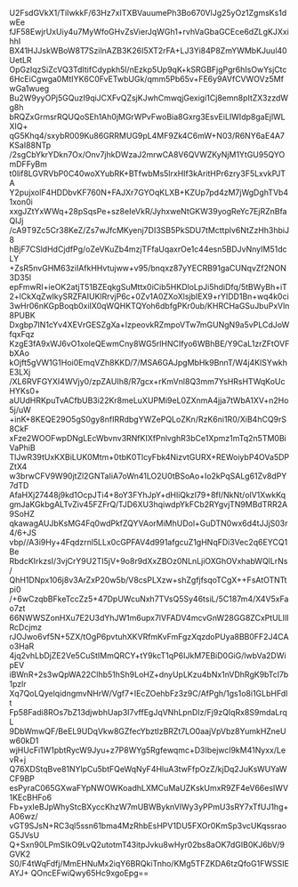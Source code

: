 U2FsdGVkX1/TiIwkkF/63Hz7xITXBVauumePh3Bo670VlJg25yOz1ZgmsKs1dwEe
fJF58EwjrUxUiy4u7MyWfoGHvZsVierJqWGh1+rvhVaGbaGCEce6dZLgKJXxihhI
BX41HJJskWBoW8T7SzilnAZB3K26I5XT2rFA+LJ3Yi84P8ZmYWMbKJuul40UetLR
OpGzIqzSiZcVQ3TdItifCdypkh5l/nEzkp5Up9qK+kSRGBFjgPgr6hIsOwYsjCtc
6HcEiCgwga0MtIYK6C0FvETwbUGk/qmm5Pb65v+FE6y9AVfCVWOVz5MfwGa1wueg
Bu2W9yyOPj5GQuzI9qiJCXFvQZsjKJwhCmwqjGexigi1Cj8emn8pItZX3zzdWg8h
bRQZxGrmsrRQUQoSEh1Ah0jMGrWPvFwoBia8Gxrg3EsvEiLIWIdp8gaEjlWLXIQ+
qG5Khq4/sxybR009Ku86GRRMUG9pL4MF9Zk4C6mW+N03/R6NY6aE4A7KSaI88NTp
/2sgCbYkrYDkn7Ox/Onv7jhkDWzaJ2mrwCA8V6QVWZKyNjM1YtGU95QYOmDFFyBm
t0lif8LGVRVbP0C40woXYubRK+BTfwbMs5lrxHIf3kAritHPr6zry3F5LxvkPJTA
Y2pujxolF4HDDbvKF760N+FAJXr7GYOqKLXB+KZUp7pd4zM7jWgDghTVb41xon0i
xxgJZtYxWWq+28pSqsPe+sz8eIeVkR/JyhxweNtGKW39yogReYc7EjRZnBfaQlJj
/cA9T9Zc5Cr38KeZ/Zs7wJfcMKyenj7DI3SB5PkSDU7tMcttplv6NtZzHh3hbiJ8
hBjF7CSldHdCjdfPg/oZeVKuZb4mzjTFfaUqaxrOe1c44esn5BDJvNnyIM51dcLY
+ZsR5nvGHM63ziIAfkHHvtujww+v95/bnqxz87yYECRB91gaCUNqvZf2NON3D35l
epFmwRI+ieOK2atjT51BZEqkgSuMttx0iCib5HKDloLpJi5hdiDfq/5tBWyBh+iT
2+lCkXqZwlkySRZFAIUKlRrvjP6c+0Zv1A0ZXoXlsjbIEX9+rYIDD1Bn+wq4k0ci
3wHr06nKGpBoqb0xiIX0qWQHKTQYoh6dbfgPKr0ub/KHRCHaGSuJbuPxVln8PUBK
Dxgbp7IN1cYv4XEVrGESZgXa+IzpeovkRZmpoVTw7mGUNgN9a5vPLCdJoWfqxFqz
KzgE3fA9xWJ6vO1xoleQEwmCny8WG5rlHNCIfyo6WBhBE/Y9CaL1zrZFtOVFbXAo
kOjft5gVW1G1Hoi0EmqVZh8KKD/7/MSA6GAJpgMbHk9BnnT/W4j4KlSYwkhE3LXj
/XL6RVFGYXI4WVjy0/zpZAUIh8/R7gcx+rKmVnl8Q3mm7YsHRsHTWqKoUcHYKs0+
aUUdHRKpuTvACfbUB3i22Kr8meLuXUPMi9eL0ZXnmA4jja7tWbA1XV+n2Ho5j/uW
+inK+8KEQE29O5gS0gy8nfIRRdbgYWZePQLoZKn/RzK6ni1R0/XiB4hCQ9rS8CkF
xFze2WOOFwpDNgLEcWbvnv3RNfKIXfPnlvghR3bCe1Xpmz1mTq2n5TM0BiVaPhiB
TlJwR39tUxKXBiLUK0Mtm+0tbK0TlcyFbk4NizvtGURX+REWoiybP4OVa5DPZtX4
w3brwCFV9W90jtZl2GNTaIiA7oWn41LO2U0tBSoAo+Io2kPqSALg61Zv8dPY7dTD
AfaHXj27448j9kd1OcpJTi4+8oY3FYhJpY+dHliQkzI79+8fI/NkNt/olV1XwkKq
gmJaKGkbgALTvZiv45FZFrQ/TJD6XU3hqiwdpYkFCb2RYgvjTN9MBdTRR2A9SoHZ
qkawagAUJbKsMG4Fq0wdPkfZQYVAorMiMhUDol+GuDTN0wx6d4tJJjS03r4/6+JS
vbp//A3i9Hy+4Fqdzrnl5LLx0cGPFAV4d991afgcuZ1gHNqFDi3Vec2q6EYCQ1Be
RbdcKIrkzsI/3vjCrY9U2TI5jV+9o8r9dXxZBOz0NLnLjiOXGhOVxhabWQlLrNs/
QhH1DNpx106j8v3ArZxP20w5b/V8csPLXzw+shZgfjfsqoTCgX++FsAtOTNTtpi0
/+6wCzqbBFkeTccZz5+47DpUWcuNxh7TVsQ5Sy46tsiL/5C187m4/X4V5xFao7zt
66NWWSZonHXu7E2U3dYhJW1m6upx7lVFADV4mcvGnW28GG8ZCxPtULIlIRcDcjmz
rJOJwo6vf5N+5ZX/tOgP6pvtuhXKVRfmKvFmFgzXqzdoPUya8BB0FF2J4CAo3HaR
4jq2vhLbDjZE2Ve5CuStIMmQRCY+tY9kcT1qP6IJkM7EBiD0GiG/lwbVa2DWipEV
iBWnR+2s3wQpWA22Clhb51hSh9LoHZ+dnyUpLKzu4bNx1nVDhRgK9bTcl7b1pzlr
Xq7QoLQyelqidngmvNHrW/Vgf7+IEcZOehbFz3z9C/AfPgh/1gs1o8i1GLbHFdIt
Fp58Fadi8ROs7bZ13djwbhUap3I7vffEgJqVNhLpnDIz/Fj9zQIqRx8S9mdaLrqL
9DbWmwQF/BeEL9UDqVkw8GZfecYbztlzBRZt7LO0aajVpVbz8YumkHZneUw60kD1
wjHUcFi1W1pbtRycW9Jyu+z7P8WYg5Rgfewqmc+D3Ibejwcl9kM41Nyxx/LevR+j
Q76XDStqBve81NYlpCu5btFQeWqNyF4HluA3twFfpOzZ/kjDq2JuKsWUYaWCF9BP
esPyraC065GXwaFYpNWOWKoadhLXMCuMaUZKskUmxR9ZF4eV66esIWV1KEcBHFo6
Fb+yxIeBJpWhyStcBXyccKhzW7mUBWByknVIWy3yPPmU3sRY7xTfUJ1hg+A06wz/
vGT9SJsN+RC3ql5ssn61bma4MzRhbEsHPV1DU5FXOr0KmSp3vcUKqssraoG5JVsU
Q+Sxn90LPmSIkO9LvQ2utotmT43itpJvku8wHyr02bs8aOK7dGIB0KJ6bV/9GVK2
S0/F4tWqFdfj/MmEHNuMx2iqY6BRQkiTnho/KMg5TFZKDA6tzQfoG1FWSSIEAYJ+
QOncEFwiQwy65Hc9xgoEpg==
